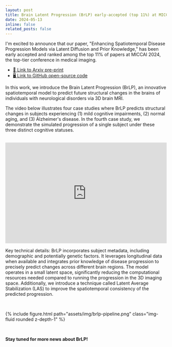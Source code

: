 ```yaml
---
layout: post
title: Brain Latent Progression (BrLP) early-accepted (top 11%) at MICCAI 2024 
date: 2024-05-13
inline: false
related_posts: false
---
```



I'm excited to announce that our paper, "Enhancing Spatiotemporal Disease Progression Models via Latent Diffusion and Prior Knowledge," has been early accepted and ranked among the top 11% of papers at MICCAI 2024, the top-tier conference in medical imaging.

* [📜 Link to Arxiv pre-print](https://arxiv.org/abs/2405.03328) 
* [🖥️ Link to GitHub open-source code](https://github.com/LemuelPuglisi/BrLP) 

In this work, we introduce the Brain Latent Progression (BrLP), an innovative spatiotemporal model to predict future structural changes in the brains of individuals with neurological disorders via 3D brain MRI.

The video below illustrates four case studies where BrLP predicts structural changes in subjects experiencing (1) mild cognitive impairments, (2) normal aging, and (3) Alzheimer's disease. In the fourth case study, we demonstrate the simulated progression of a single subject under these three distinct cognitive statuses.

<br>

<iframe width="100%" height="315" src="https://www.youtube.com/embed/6YKz2MNM4jg?si=9e5CMFEaFcw4t8v-" title="YouTube video player" frameborder="0" allow="accelerometer; autoplay; clipboard-write; encrypted-media; gyroscope; picture-in-picture; web-share" referrerpolicy="strict-origin-when-cross-origin" allowfullscreen></iframe>

<br>


Key technical details: BrLP incorporates subject metadata, including demographic and potentially genetic factors. It leverages longitudinal data when available and integrates prior knowledge of disease progression to precisely predict changes across different brain regions. The model operates in a small latent space, significantly reducing the computational resources needed compared to running the progression in the 3D imaging space. Additionally, we introduce a technique called Latent Average Stabilization (LAS) to improve the spatiotemporal consistency of the predicted progression.

<br>

{% include figure.html path="assets/img/brlp-pipeline.png" class="img-fluid rounded z-depth-1" %}

<br>

**Stay tuned for more news about BrLP!**



